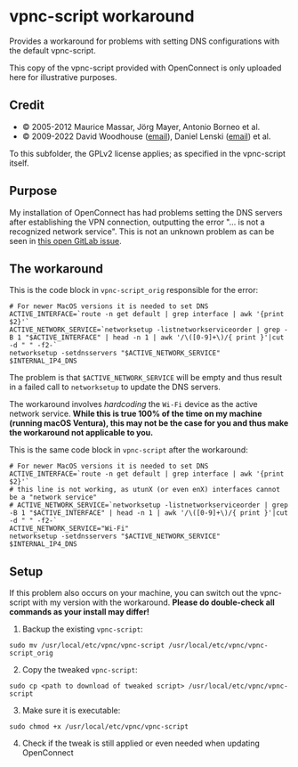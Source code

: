 # vpnc-script workaround

Provides a workaround for problems with setting DNS configurations with the default vpnc-script.

This copy of the vpnc-script provided with OpenConnect is only uploaded here for illustrative purposes.


## Credit

- © 2005-2012 Maurice Massar, Jörg Mayer, Antonio Borneo et al.
- © 2009-2022 David Woodhouse ([email](dwmw2@infradead.org)), Daniel Lenski ([email](dlenski@gmail.com)) et al.

To this subfolder, the GPLv2 license applies; as specified in the vpnc-script itself.


## Purpose

My installation of OpenConnect has had problems setting the DNS servers after establishing the VPN connection, outputting the error "... is not a recognized network service".
This is not an unknown problem as can be seen in [this open GitLab issue](https://gitlab.com/openconnect/vpnc-scripts/-/issues/45).


## The workaround

This is the code block in `vpnc-script_orig` responsible for the error:
```shell
# For newer MacOS versions it is needed to set DNS
ACTIVE_INTERFACE=`route -n get default | grep interface | awk '{print $2}'`
ACTIVE_NETWORK_SERVICE=`networksetup -listnetworkserviceorder | grep -B 1 "$ACTIVE_INTERFACE" | head -n 1 | awk '/\([0-9]+\)/{ print }'|cut -d " " -f2-`
networksetup -setdnsservers "$ACTIVE_NETWORK_SERVICE" $INTERNAL_IP4_DNS
```

The problem is that `$ACTIVE_NETWORK_SERVICE` will be empty and thus result in a failed call to `networksetup` to update the DNS servers.

The workaround involves *hardcoding* the `Wi-Fi` device as the active network service.
**While this is true 100% of the time on my machine (running macOS Ventura), this may not be the case for you and thus make the workaround not applicable to you.**

This is the same code block in `vpnc-script` after the workaround:
```shell
# For newer MacOS versions it is needed to set DNS
ACTIVE_INTERFACE=`route -n get default | grep interface | awk '{print $2}'`
# this line is not working, as utunX (or even enX) interfaces cannot be a "network service"
# ACTIVE_NETWORK_SERVICE=`networksetup -listnetworkserviceorder | grep -B 1 "$ACTIVE_INTERFACE" | head -n 1 | awk '/\([0-9]+\)/{ print }'|cut -d " " -f2-`
ACTIVE_NETWORK_SERVICE="Wi-Fi"
networksetup -setdnsservers "$ACTIVE_NETWORK_SERVICE" $INTERNAL_IP4_DNS
```


## Setup

If this problem also occurs on your machine, you can switch out the vpnc-script with my version with the workaround.
**Please do double-check all commands as your install may differ!**
1. Backup the existing `vpnc-script`:
```shell
sudo mv /usr/local/etc/vpnc/vpnc-script /usr/local/etc/vpnc/vpnc-script_orig
```
2. Copy the tweaked `vpnc-script`:
```shell
sudo cp <path to download of tweaked script> /usr/local/etc/vpnc/vpnc-script
```
3. Make sure it is executable:
```shell
sudo chmod +x /usr/local/etc/vpnc/vpnc-script
```
4. Check if the tweak is still applied or even needed when updating OpenConnect
